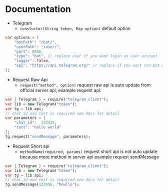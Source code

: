 # Documentation

- Telegram
    - ```constuctor(String token, Map option)```
    default option
```dart
var options = {
    "botPath": "/bot/",
    "userPath": "/user/",
    "port": 8080,
    "type": "bot", // replace user if you want login as user account
    "logger": false,
    "api": "https://api.telegram.org/" // replace if you want run bot on your local server or another server
};
```
- Request Raw Api
    - ```request("method", option)``` 
    request raw api is auto update from official server api,
    example request api:
```dart
var { Telegram } = require("telegram_client");
var lib = new Telegram("token");
var tg = lib.api;
// chat id and text is required see docs for detail
var parameters = {
    "chat_id":  132435,
    "text": "hello world"
};
tg.request("sendMessage", parameters);
```
- Request Short api
    - ```methodName(required, params)```
    request short api is not auto update because more method in server api
    example request sendMessage
```dart
var { Telegram } = require("telegram_client");
var lib = new Telegram("token");
var tg = lib.api;
// chat id and text is required see docs for detail
tg.sendMessage(123456, "hewllo");
```